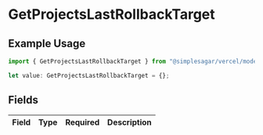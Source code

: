 # GetProjectsLastRollbackTarget

## Example Usage

```typescript
import { GetProjectsLastRollbackTarget } from "@simplesagar/vercel/models/getprojectsop.js";

let value: GetProjectsLastRollbackTarget = {};
```

## Fields

| Field       | Type        | Required    | Description |
| ----------- | ----------- | ----------- | ----------- |